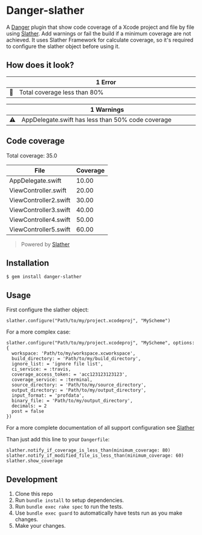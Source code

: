 # Danger-slather

A [Danger](http://danger.systems/) plugin that show code coverage of a Xcode project and file by file using [Slather](https://github.com/SlatherOrg/slather). Add warnings or fail the build if a minimum coverage are not achieved. It uses Slather Framework for calculate coverage, so it's required to configure the slather object before using it.

## How does it look?
<table>
  <thead>
    <tr>
      <th width="50"></th>
      <th width="100%">
          1 Error
      </th>
     </tr>
  </thead>
  <tbody>
    <tr>
      <td><g-emoji alias="no_entry_sign" fallback-src="https://assets-cdn.github.com/images/icons/emoji/unicode/1f6ab.png">🚫</g-emoji></td>
      <td>
Total coverage less than 80%
</td>
    </tr>
  </tbody>
</table>

<table>
  <thead>
    <tr>
      <th width="50"></th>
      <th width="100%">
          1 Warnings
      </th>
     </tr>
  </thead>
  <tbody>
    <tr>
      <td><g-emoji alias="warning" fallback-src="https://assets-cdn.github.com/images/icons/emoji/unicode/26a0.png">⚠️</g-emoji></td>
      <td>AppDelegate.swift has less than 50% code coverage
</td>
    </tr>
  </tbody>
</table>

## Code coverage
Total coverage: 35.0

File | Coverage
-----|-----
AppDelegate.swift | 10.00
ViewController.swift | 20.00
ViewController2.swift | 30.00
ViewController3.swift | 40.00
ViewController4.swift | 50.00
ViewController5.swift | 60.00
> Powered by [Slather](https://github.com/SlatherOrg/slather)

## Installation

    $ gem install danger-slather

## Usage

First configure the slather object:

    slather.configure("Path/to/my/project.xcodeproj", "MyScheme")

For a more complex case:

    slather.configure("Path/to/my/project.xcodeproj", "MyScheme", options: {
      workspace: 'Path/to/my/workspace.xcworkspace',
      build_directory: = 'Path/to/my/build_directory',
      ignore_list: = 'ignore file list',
      ci_service: = :travis,
      coverage_access_token: = 'acc123123123123',
      coverage_service: = :terminal,
      source_directory: = 'Path/to/my/source_directory',
      output_directory: = 'Path/to/my/output_directory',
      input_format: = 'profdata',
      binary_file: = 'Path/to/my/output_directory',
      decimals: = 2
      post = false      
    })

For a more complete documentation of all support configuration see [Slather](https://github.com/SlatherOrg/slather)

Than just add this line to your `Dangerfile`:

    slather.notify_if_coverage_is_less_than(minimum_coverage: 80)
    slather.notify_if_modified_file_is_less_than(minimum_coverage: 60)
    slather.show_coverage

## Development

1. Clone this repo
2. Run `bundle install` to setup dependencies.
3. Run `bundle exec rake spec` to run the tests.
4. Use `bundle exec guard` to automatically have tests run as you make changes.
5. Make your changes.
